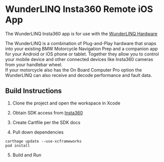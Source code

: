 # WunderLINQ Insta360 Remote iOS App

The WunderLINQ Insta360 app is for use with the [WunderLINQ Hardware](https://www.wunderlinq.com)

The WunderLINQ is a combination of Plug-and-Play hardware that snaps into your existing BMW Motorcycle 
Navigation Prep and a companion app for your Android or iOS phone or tablet.  Together they allow you 
to control your mobile device and other connected devices like Insta360 cameras from your handlebar wheel.  
If your motorcycle also has the On Board Computer Pro option the WunderLINQ can also receive and 
decode performance and fault data.

## Build Instructions
1. Clone the project and open the workspace in Xcode

2. Obtain SDK access from [Insta360](https://www.insta360.com/sdk/home)

3. Create Cartfile per the SDK docs

4. Pull down dependencies
```
carthage update --use-xcframeworks
pod install
```
5. Build and Run
